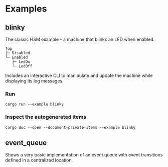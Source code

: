 # Examples

## blinky
The classic HSM example - a machine that blinks an LED when enabled.

```
Top
├─ Disabled
└─ Enabled
   ├─ LedOn
   └─ LedOff
```

Includes an interactive CLI to manipulate and update the machine while displaying its log messages.

### Run
`cargo run --example blinky`

### Inspect the autogenerated items
`cargo doc --open --document-private-items --example blinky`

## event_queue
Shows a very basic implementation of an event queue with event transitions defined in a centralized location.
